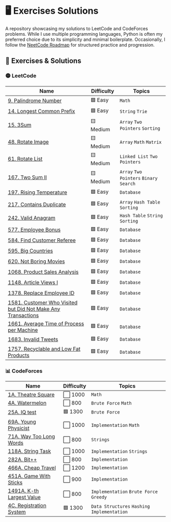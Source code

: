 # 🖥️ Exercises Solutions
A repository showcasing my solutions to LeetCode and CodeForces problems. While I use multiple programming languages, Python is often my preferred choice due to its simplicity and minimal boilerplate. Occasionally, I follow the [NeetCode Roadmap](https://neetcode.io/roadmap) for structured practice and progression.

## 📑 Exercises & Solutions

### 🟡 LeetCode

| Name    | Difficulty    | Topics    |
|-|-|-|
| [9. Palindrome Number](https://github.com/gabrielvsc/exercise-solutions/blob/master/leetcode/9-PalindromeNumber.py) | 🟩 Easy | `Math` |
| [14. Longest Common Prefix](https://github.com/gabrielvsc/exercise-solutions/blob/master/leetcode/14-LongestCommonPrefix.py) | 🟩 Easy | `String` `Trie` |
| [15. 3Sum](https://github.com/gabrielvsc/exercise-solutions/blob/master/leetcode/15-3Sum.py) | 🟨 Medium | `Array` `Two Pointers` `Sorting` |
| [48. Rotate Image](https://github.com/gabrielvsc/exercise-solutions/blob/master/leetcode/48-RotateImage.py) | 🟨 Medium | `Array` `Math` `Matrix` |
| [61. Rotate List](https://github.com/gabrielvsc/exercise-solutions/blob/master/leetcode/61-RotateList.py) | 🟨 Medium | `Linked List` `Two Pointers` |
| [167. Two Sum II](https://github.com/gabrielvsc/exercise-solutions/blob/master/leetcode/167-TwoSum-II.py) | 🟨 Medium | `Array` `Two Pointers` `Binary Search` |
| [197. Rising Temperature](https://github.com/gabrielvsc/exercise-solutions/blob/master/leetcode/197-RisingTemperature.sql) | 🟩 Easy | `Database` |
| [217. Contains Duplicate](https://github.com/gabrielvsc/exercise-solutions/blob/master/leetcode/217-ContainsDuplicate.py) | 🟩 Easy | `Array` `Hash Table` `Sorting` |
| [242. Valid Anagram](https://github.com/gabrielvsc/exercise-solutions/blob/master/leetcode/242-ValidAnagram.py) | 🟩 Easy | `Hash Table` `String` `Sorting` |
| [577. Employee Bonus](https://github.com/gabrielvsc/exercise-solutions/blob/master/leetcode/577-EmployeeBonus.sql) | 🟩 Easy | `Database` |
| [584. Find Customer Referee](https://github.com/gabrielvsc/exercise-solutions/blob/master/leetcode/584-FindCustomerReferee.sql) | 🟩 Easy | `Database` |
| [595. Big Countries](https://github.com/gabrielvsc/exercise-solutions/blob/master/leetcode/595-BigCountries.sql) | 🟩 Easy | `Database` |
| [620. Not Boring Movies](https://github.com/gabrielvsc/exercise-solutions/blob/master/leetcode/620-NotBoringMovies.sql) | 🟩 Easy | `Database` |
| [1068. Product Sales Analysis](https://github.com/gabrielvsc/exercise-solutions/blob/master/leetcode/1068-ProductSalesAnalysis.sql) | 🟩 Easy | `Database` |
| [1148. Article Views I](https://github.com/gabrielvsc/exercise-solutions/blob/master/leetcode/1148-ArticleViewsI.sql) | 🟩 Easy | `Database` |
| [1378. Replace Employee ID](https://github.com/gabrielvsc/exercise-solutions/blob/master/leetcode/1378-ReplaceEmployeeID.sql) | 🟩 Easy | `Database` |
| [1581. Customer Who Visited but Did Not Make Any Transactions](https://github.com/gabrielvsc/exercise-solutions/blob/master/leetcode/1581.CustomerNotMakeTransactions.sql) | 🟩 Easy | `Database` |
| [1661. Average Time of Process per Machine](https://github.com/gabrielvsc/exercise-solutions/blob/master/leetcode/1661-AverageTimeOfProcessPerMachine.sql) | 🟩 Easy | `Database` |
| [1683. Invalid Tweets](https://github.com/gabrielvsc/exercise-solutions/blob/master/leetcode/1683-InvalidTweets.sql) | 🟩 Easy | `Database` |
| [1757. Recyclable and Low Fat Products](https://github.com/gabrielvsc/exercise-solutions/blob/master/leetcode/1757-RecyclableAndLowFatProducts.sql) | 🟩 Easy | `Database` |

### 📊 CodeForces

| Name    | Difficulty    | Topics    |
|-|-|-|
| [1A. Theatre Square](https://github.com/gabrielvsc/exercise-solutions/blob/master/codeforces/1A-TheatreSquare.py) | ⬜ 1000 | `Math` |
| [4A. Watermelon](https://github.com/gabrielvsc/exercise-solutions/blob/master/codeforces/4A-Watermelon.py) | ⬜ 800 | `Brute Force` `Math` |
| [25A. IQ test](https://github.com/gabrielvsc/exercise-solutions/blob/master/codeforces/25A-IQtest.py) | 🟩 1300 | `Brute Force` |
| [69A. Young Physicist](https://github.com/gabrielvsc/exercise-solutions/blob/master/codeforces/69A-YoungPhysicist.py) | ⬜ 1000 | `Implementation` `Math` |
| [71A. Way Too Long Words](https://github.com/gabrielvsc/exercise-solutions/blob/master/codeforces/714A-WayTooLongWords.py) | ⬜ 800 | `Strings` |
| [118A. String Task](https://github.com/gabrielvsc/exercise-solutions/blob/master/codeforces/118A-StringTask.py) | ⬜ 1000 | `Implementation` `Strings` |
| [282A. Bit++](https://github.com/gabrielvsc/exercise-solutions/blob/master/codeforces/282A-Bitpp.py) | ⬜ 800 | `Implementation` |
| [466A. Cheap Travel](https://github.com/gabrielvsc/exercise-solutions/blob/master/codeforces/466A-CheapTravel.py) | ⬜ 1200 | `Implementation` |
| [451A. Game With Sticks](https://github.com/gabrielvsc/exercise-solutions/blob/master/codeforces/451A-GameWithSticks.py) | ⬜ 900 | `Implementation` |
| [1491A. K-th Largest Value](https://github.com/gabrielvsc/exercise-solutions/blob/master/codeforces/1491A-KthLargestValue.py) | ⬜ 800 | `Implementation` `Brute Force` `Greedy` |
| [4C. Registration System](https://github.com/gabrielvsc/exercise-solutions/blob/master/codeforces/4C-RegistrationSystem.py) | 🟩 1300 | `Data Structures` `Hashing` `Implementation` |
